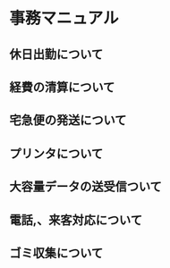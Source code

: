 #  事務マニュアル
## 休日出勤について
## 経費の清算について
## 宅急便の発送について
## プリンタについて
## 大容量データの送受信ついて
## 電話,、来客対応について
## ゴミ収集について